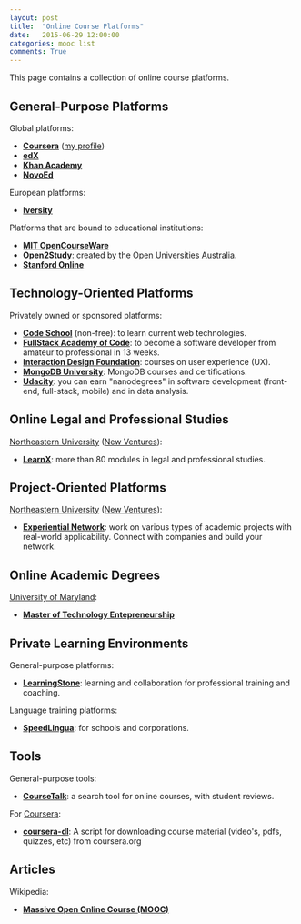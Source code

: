```yaml
---
layout: post
title:  "Online Course Platforms"
date:   2015-06-29 12:00:00
categories: mooc list
comments: True
---
```

This page contains a collection of online course platforms.

## General-Purpose Platforms

Global platforms:

* __[Coursera](https://www.coursera.org/)__ ([my profile](https://www.coursera.org/user/i/f5e8e3cd9d924091ce4ac49205106740))
* __[edX](https://www.edx.org/)__
* __[Khan Academy](https://www.khanacademy.org/)__
* __[NovoEd](https://novoed.com/)__

European platforms:

* __[Iversity](https://iversity.org/)__

Platforms that are bound to educational institutions:

* __[MIT OpenCourseWare](http://ocw.mit.edu/index.htm)__
* __[Open2Study](https://www.open2study.com/)__: created by the [Open Universities Australia](https://www.open.edu.au/).
* __[Stanford Online](http://online.stanford.edu/)__

## Technology-Oriented Platforms

Privately owned or sponsored platforms:

* __[Code School](https://www.codeschool.com/)__ (non-free): to learn current web technologies.
* __[FullStack Academy of Code](http://www.fullstackacademy.com/)__: to become a software developer from amateur to professional in 13 weeks.
* __[Interaction Design Foundation](https://www.interaction-design.org/courses/)__: courses on user experience (UX).
* __[MongoDB University](https://university.mongodb.com/)__: MongoDB courses and certifications.
* __[Udacity](https://www.udacity.com)__: you can earn "nanodegrees" in software development (front-end, full-stack, mobile) and in data analysis.

## Online Legal and Professional Studies

[Northeastern University](http://www.northeastern.edu/) ([New Ventures](http://www.northeastern.edu/newventures/)):

* __[LearnX](http://www.learnx.co/)__: more than 80 modules in legal and professional studies.

## Project-Oriented Platforms

[Northeastern University](http://www.northeastern.edu/) ([New Ventures](http://www.northeastern.edu/newventures/)):

* __[Experiential Network](http://experientialnetwork.org/)__: work on various types of academic projects with real-world applicability. Connect with companies and build your network.

## Online Academic Degrees

[University of Maryland](http://www.umd.edu/):

* __[Master of Technology Entepreneurship](http://mte.umd.edu/)__

## Private Learning Environments

General-purpose platforms:

* __[LearningStone](https://www.learningstone.com/)__: learning and collaboration for professional training and coaching.

Language training platforms:

* __[SpeedLingua](http://home.speedlingua.com/en/)__: for schools and corporations.

## Tools

General-purpose tools:

* __[CourseTalk](https://www.coursetalk.com/)__: a search tool for online courses, with student reviews.

For [Coursera](https://www.coursera.org/):

* __[coursera-dl](https://github.com/dgorissen/coursera-dl)__: A script for downloading course material (video's, pdfs, quizzes, etc) from coursera.org

## Articles

Wikipedia:

* __[Massive Open Online Course (MOOC)](https://en.wikipedia.org/wiki/Massive_open_online_course)__
